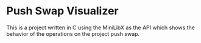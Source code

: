 # Push Swap Visualizer
This is a project written in C using the MiniLibX as the API which shows the behavior of the operations on the project push swap.
